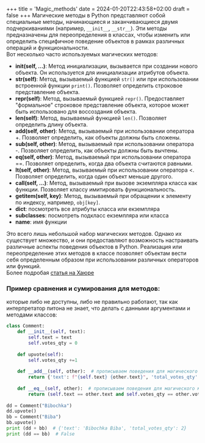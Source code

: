 +++
title = 'Magic_methods'
date = 2024-01-20T22:43:58+02:00
draft = false
+++
Магические методы в Python представляют собой специальные методы, начинающиеся и заканчивающиеся двумя подчеркиваниями (например, `__init__`, `__str__`). Эти методы предназначены для переопределения в классах, чтобы изменить или определить специфичное поведение объектов в рамках различных операций и функциональности.\
Вот несколько часто используемых магических методов:
* **__init__(self, ...)**: Метод инициализации, вызывается при создании нового объекта. Он используется для инициализации атрибутов объекта.
* **__str__(self)**: Метод, вызываемый функцией `str()` или при использовании встроенной функции `print()`. Позволяет определить строковое представление объекта.
* **__repr__(self)**: Метод, вызываемый функцией `repr()`. Предоставляет "формальное" строковое представление объекта, которое может быть использовано для воссоздания объекта.
* **__len__(self)**: Метод, вызываемый функцией `len()`. Позволяет определить длину объекта.
* **__add__(self, other)**: Метод, вызываемый при использовании оператора +. Позволяет определить, как объекты должны быть сложены.
* **__sub__(self, other)**: Метод, вызываемый при использовании оператора -. Позволяет определить, как объекты должны быть вычтены.
* **__eq__(self, other)**: Метод, вызываемый при использовании оператора ==. Позволяет определить, когда два объекта считаются равными.
* **__lt__(self, other)**: Метод, вызываемый при использовании оператора <. Позволяет определить, когда один объект меньше другого.
* **__call__(self, ...)**: Метод, вызываемый при вызове экземпляра класса как функции. Позволяет классу имитировать функциональность.
* **__getitem__(self, key)**: Метод, вызываемый при обращении к элементу по индексу, например, `obj[key]`.
* **__dict__**: посмотреть все атрибуты класса или екземпляра
*  **__subclasses__**: посмотреть подкласс екземпляра или класса
*  **__name__**: имя функции

Это всего лишь небольшой набор магических методов. Однако их существует множество, и они предоставляют возможность настраивать различные аспекты поведения объектов в Python. Реализация или переопределение этих методов в классе позволяет объектам вести себя определенным образом при использовании различных операторов или функций.\
Более подробая [статья на Хаюре](https://habr.com/ru/articles/186608/)

### Пример сравнения и сумирования для методов:  
которые либо не доступны, либо не правильно работают, так как интерпретатор питона не знает, что делать с данными аргументами и методами классов:
```python
class Comment:
    def __init__(self, text):
        self.text = text
        self.votes_qty = 0
    
    def upvote(self):
        self.votes_qty +=1
        
    def __add__(self, other):  # прописываем поведения для магического метода сумирования
        return {'text': f"{self.text} {other.text}", 'total_votes_qty': self.votes_qty + other.votes_qty}
    
    def __eq__(self, other):  # прописываем поведения для магического метода сравнения
        return (self.text == other.text and self.votes_qty == other.votes_qty)
                
dd = Comment("Bibochka")
dd.upvote()
bb = Comment("Biba")
bb.upvote()
print (dd + bb)  # {'text': 'Bibochka Biba', 'total_votes_qty': 2}
print (dd == bb)  # False
```

